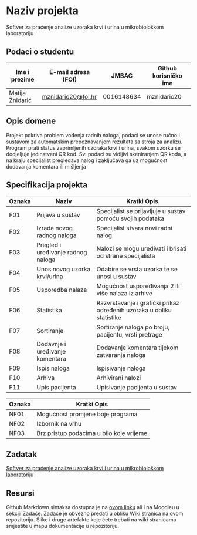 # Naziv projekta
Softver za praćenje analize uzoraka krvi i urina u mikrobiološkom laboratoriju

## Podaci o studentu

  Ime i prezime   | E-mail adresa (FOI) |    JMBAG   | Github korisničko ime
  --------------  | ------------------- | ---------- | ---------------------
  Matija Žnidarić | mznidaric20@foi.hr  | 0016148634 |       mznidaric20    


## Opis domene
Projekt pokriva problem vođenja radnih naloga, podaci se unose ručno i sustavom za automatskim prepoznavanjem rezultata sa stroja za analizu. Program prati status zaprimljenih uzoraka krvi i urina, svakom uzorku se dodjeljuje jedinstveni QR kod. Svi podaci su vidljivi skeniranjem QR koda, a na kraju specijalist pregledava nalog i zaključava ga uz mogućnost dodavanja komentara ili mišljenja

## Specifikacija projekta
  Oznaka          |                Naziv                |    Kratki Opis   
  --------------  | ----------------------------------- | --------------- 
  F01             |  Prijava u sustav                   |  Specijalist se prijavljuje u sustav pomoću svojih podataka
  F02             |  Izrada novog radnog naloga         |  Specijalist stvara novi radni nalog
  F03             |  Pregled i uređivanje radnog naloga |  Nalozi se mogu uređivati i brisati od strane specijalista
  F04             |  Unos novog uzorka krvi/urina       |  Odabire se vrsta uzorka te se unosi u sustav
  F05             |  Usporedba nalaza                   |  Mogućnost uspoređivanja 2 ili više nalaza iz arhive
  F06             |  Statistika                         |  Razvrstavanje i grafički prikaz određenih uzoraka u obliku statistike 
  F07             |  Sortiranje                         |  Sortiranje naloga po broju, pacijentu, vrsti pretrage
  F08             |  Dodavnje i uređivanje komentara    |  Dodavanje komentara tijekom zatvaranja naloga
  F09             |  Ispis naloga                       |  Ispisivanje naloga
  F10             |  Arhiva                             |  Arhivirani nalozi
  F11             |  Upis pacijenta                     |  Upisivanje pacijenta u sustav
  
 Oznaka           |    Kratki Opis   
  --------------  | ------------------------------------ 
  NF01            |   Mogućnost promjene boje programa
  NF02            |   Izbornik na vrhu
  NF03            |   Brz pristup podacima u bilo koje vrijeme

## Zadatak
[Softver za praćenje analize uzoraka krvi i urina u mikrobiološkom laboratoriju](https://github.com/foivz/pi22-zadace-mznidaric20/blob/master/Korisni%C4%8Dki%20zahtjevi%20ZS%20-%20mikrobiolo%C5%A1ki%20laboratorij.pdf)

## Resursi
Github Markdown sintaksa dostupna je na [ovom linku](https://guides.github.com/features/mastering-markdown/) ali i na Moodleu u sekciji Zadaće.
Zadaće je obvezno predati u obliku Wiki stranica na ovom repozitoriju. Slike i druge artefakte koje ćete trebati na wiki stranicama smjestite u mapu dokumentacije u repozitoriju. 
